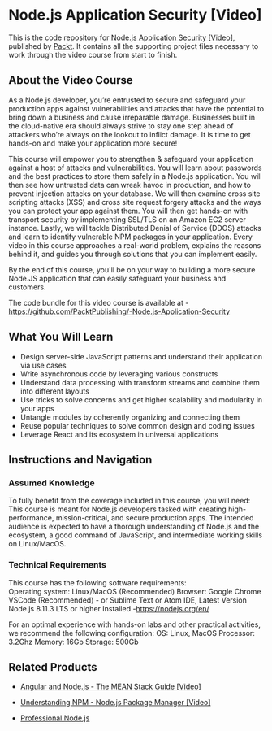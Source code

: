 # Node.js Application Security [Video]
This is the code repository for [Node.js Application Security [Video]](https://www.packtpub.com/web-development/nodejs-application-security-video?utm_source=github&utm_medium=repository&utm_campaign=9781789133097), published by [Packt](https://www.packtpub.com/?utm_source=github). It contains all the supporting project files necessary to work through the video course from start to finish.
## About the Video Course
As a Node.js developer, you’re entrusted to secure and safeguard your production apps against vulnerabilities and attacks that have the potential to bring down a 
business and cause irreparable damage. Businesses built in the cloud-native era should always strive to stay one step ahead of attackers who’re always on the lookout to 
inflict damage. It is time to get hands-on and make your application more secure!

This course will empower you to strengthen & safeguard your application against a host of attacks and vulnerabilities. You will learn about passwords and the best 
practices to store them safely in a Node.js application. You will then see how untrusted data can wreak havoc in production, and how to prevent injection attacks on your database. 
We will then examine cross site scripting attacks (XSS) and cross site request forgery attacks and the ways you can protect your app against them. You will then get hands-on with 
transport security by implementing SSL/TLS on an Amazon EC2 server instance. Lastly, we will tackle Distributed Denial of Service (DDOS) attacks and learn to identify vulnerable 
NPM packages in your application. Every video in this course approaches a real-world problem, explains the reasons behind it, and guides you through solutions that you can implement 
easily.

By the end of this course, you'll be on your way to building a more secure Node.JS application that can easily safeguard your business and customers.

The code bundle for this video course is available at - https://github.com/PacktPublishing/-Node.js-Application-Security

<H2>What You Will Learn</H2>
<DIV class=book-info-will-learn-text>
<UL>
<LI>Design server-side JavaScript patterns and understand their application via use cases 
<LI>Write asynchronous code by leveraging various constructs 
<LI>Understand data processing with transform streams and combine them into different layouts 
<LI>Use tricks to solve concerns and get higher scalability and modularity in your apps 
<LI>Untangle modules by coherently organizing and connecting them 
<LI>Reuse popular techniques to solve common design and coding issues 
<LI>Leverage React and its ecosystem in universal applications </LI></UL></DIV>

## Instructions and Navigation
### Assumed Knowledge
To fully benefit from the coverage included in this course, you will need:<br/>
This course is meant for Node.js developers tasked with creating high-performance, mission-critical, and secure production apps. 
The intended audience is expected to have a thorough understanding of Node.js and the ecosystem, a good command of JavaScript, and intermediate working skills on Linux/MacOS.
### Technical Requirements
This course has the following software requirements:<br/>
Operating system: Linux/MacOS (Recommended)
Browser: Google Chrome
VSCode (Recommended)  - or Sublime Text or Atom IDE, Latest Version
Node.js 8.11.3 LTS or higher Installed -https://nodejs.org/en/

For an optimal experience with hands-on labs and other practical activities, we recommend the following configuration:
OS: Linux, MacOS
Processor: 3.2Ghz
Memory: 16Gb
Storage: 500Gb<br/>

## Related Products
* [Angular and Node.js - The MEAN Stack Guide [Video]](https://www.packtpub.com/application-development/angular-and-nodejs-mean-stack-guide-video?utm_source=github&utm_medium=repository&utm_campaign=9781789959741)

* [Understanding NPM - Node.js Package Manager [Video]](https://www.packtpub.com/application-development/understanding-npm-nodejs-package-manager-video?utm_source=github&utm_medium=repository&utm_campaign=9781789955958)

* [Professional Node.js](https://www.packtpub.com/web-development/professional-nodejs?utm_source=github&utm_medium=repository&utm_campaign=9781789531268)


